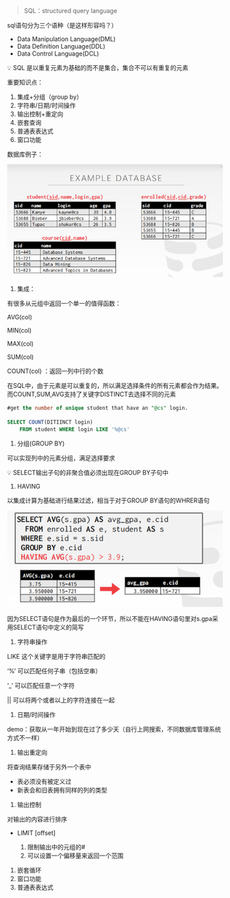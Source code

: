 > SQL：structured query language
> 

sql语句分为三个语种（是这样形容吗？）

- Data Manipulation Language(DML)
- Data Definition Language(DDL)
- Data Control Language(DCL)

<aside>
💡 SQL 是以重复元素为基础的而不是集合，集合不可以有重复的元素

</aside>

重要知识点：

1. 集成+分组（group by）
2. 字符串/日期/时间操作
3. 输出控制+重定向
4. 嵌套查询
5. 普通表表达式
6. 窗口功能

数据库例子：

![image1](/image/lecture2/image1.png)

1. 集成：

有很多从元组中返回一个单一的值得函数：

AVG(col)

MIN(col)

MAX(col)

SUM(col)

COUNT(col)    ：返回一列中行的个数

在SQL中，由于元素是可以重复的，所以满足选择条件的所有元素都会作为结果。而COUNT,SUM,AVG支持了关键字DISTINCT去选择不同的元素

```sql
#get the number of unique student that have an "@cs" login.

SELECT COUNT(DITIINCT login)
	FROM student WHERE login LIKE '%@cs'
```

1. 分组(GROUP BY)

可以实现列中的元素分组，满足选择要求

<aside>
💡 SELECT输出子句的非聚合值必须出现在GROUP BY子句中

</aside>

1. HAVING

以集成计算为基础进行结果过滤，相当于对于GROUP BY语句的WHRER语句

![image2](/image/lecture2/image2.png)

因为SELECT语句是作为最后的一个环节，所以不能在HAVING语句里对s.gpa采用SELECT语句中定义的简写

1. 字符串操作

LIKE 这个关键字是用于字符串匹配的

‘%’ 可以匹配任何子串（包括空串）

‘_’ 可以匹配任意一个字符

|| 可以将两个或者以上的字符连接在一起

1. 日期/时间操作

demo：获取从一年开始到现在过了多少天（自行上网搜索，不同数据库管理系统方式不一样）

1. 输出重定向

将查询结果存储于另外一个表中

- 表必须没有被定义过
- 新表会和旧表拥有同样的列的类型
1. 输出控制

对输出的内容进行排序

- LIMIT <count> [offset]
    1. 限制输出中的元组的#
    2. 可以设置一个偏移量来返回一个范围
1. 嵌套循环
2. 窗口功能
3. 普通表表达式